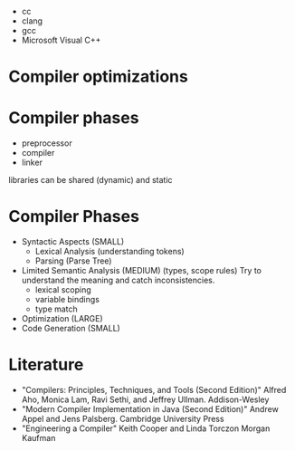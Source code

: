 - cc
- clang
- gcc
- Microsoft Visual C++

# Compiler optimizations

# Compiler phases
- preprocessor
- compiler
- linker

libraries can be shared (dynamic) and static

# Compiler Phases
- Syntactic Aspects (SMALL)
    + Lexical Analysis (understanding tokens)
    + Parsing (Parse Tree)
- Limited Semantic Analysis (MEDIUM) (types, scope rules) Try to understand the meaning and catch inconsistencies.
    + lexical scoping
    + variable bindings
    + type match
- Optimization (LARGE)
- Code Generation (SMALL)


# Literature
- "Compilers: Principles, Techniques, and Tools (Second Edition)" Alfred Aho, Monica Lam, Ravi Sethi, and Jeffrey Ullman.  Addison-Wesley
- "Modern Compiler Implementation in Java (Second Edition)" Andrew Appel and Jens Palsberg.  Cambridge University Press
- "Engineering a Compiler" Keith Cooper and Linda Torczon Morgan Kaufman
